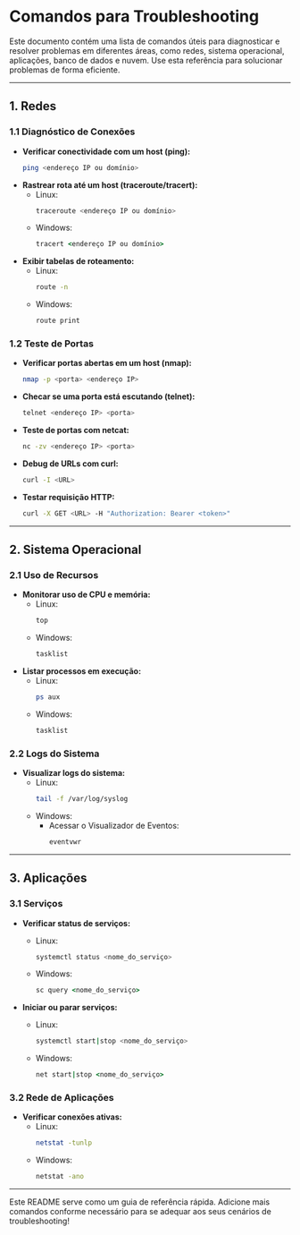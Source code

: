 # Comandos para Troubleshooting

Este documento contém uma lista de comandos úteis para diagnosticar e resolver problemas em diferentes áreas, como redes, sistema operacional, aplicações, banco de dados e nuvem. Use esta referência para solucionar problemas de forma eficiente.

---

## **1. Redes**
### **1.1 Diagnóstico de Conexões**
- **Verificar conectividade com um host (ping):**
  ```bash
  ping <endereço IP ou domínio>
  ```
- **Rastrear rota até um host (traceroute/tracert):**
  - Linux:
    ```bash
    traceroute <endereço IP ou domínio>
    ```
  - Windows:
    ```cmd
    tracert <endereço IP ou domínio>
    ```
- **Exibir tabelas de roteamento:**
  - Linux:
    ```bash
    route -n
    ```
  - Windows:
    ```cmd
    route print
    ```

### **1.2 Teste de Portas**
- **Verificar portas abertas em um host (nmap):**
  ```bash
  nmap -p <porta> <endereço IP>
  ```
- **Checar se uma porta está escutando (telnet):**
  ```bash
  telnet <endereço IP> <porta>
  ```
- **Teste de portas com netcat:**
  ```bash
  nc -zv <endereço IP> <porta>
  ```
- **Debug de URLs com curl:**
  ```bash
  curl -I <URL>
  ```
- **Testar requisição HTTP:**
  ```bash
  curl -X GET <URL> -H "Authorization: Bearer <token>"
  ```
---

## **2. Sistema Operacional**
### **2.1 Uso de Recursos**
- **Monitorar uso de CPU e memória:**
  - Linux:
    ```bash
    top
    ```
  - Windows:
    ```cmd
    tasklist
    ```
- **Listar processos em execução:**
  - Linux:
    ```bash
    ps aux
    ```
  - Windows:
    ```cmd
    tasklist
    ```

### **2.2 Logs do Sistema**
- **Visualizar logs do sistema:**
  - Linux:
    ```bash
    tail -f /var/log/syslog
    ```
  - Windows:
    - Acessar o Visualizador de Eventos:
      ```cmd
      eventvwr
      ```

---

## **3. Aplicações**
### **3.1 Serviços**
- **Verificar status de serviços:**
  - Linux:
    ```bash
    systemctl status <nome_do_serviço>
    ```
  - Windows:
    ```cmd
    sc query <nome_do_serviço>
    ```

- **Iniciar ou parar serviços:**
  - Linux:
    ```bash
    systemctl start|stop <nome_do_serviço>
    ```
  - Windows:
    ```cmd
    net start|stop <nome_do_serviço>
    ```

### **3.2 Rede de Aplicações**
- **Verificar conexões ativas:**
  - Linux:
    ```bash
    netstat -tunlp
    ```
  - Windows:
    ```cmd
    netstat -ano
    ```
---

Este README serve como um guia de referência rápida. Adicione mais comandos conforme necessário para se adequar aos seus cenários de troubleshooting!
